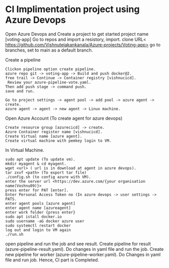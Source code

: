 # CI Implimentation project using Azure Devops
Open Azure Devops and Create a project to get started project name [voting-app]
Go to repos and import a resistory, import. clone URL< https://github.com/Vishnutejakankanala/Azure-projects/Voting-app>
go to branches, set to main as a default branch. 

Create a pipeline
```
Clickon pipeline option create pipeline.
azure repo git -> voting-app -> Build and push docker@2. 
free trail -> Continue -> Container registry [vishnucicd]. 
 Review your azure-pipeline-vote.yaml.
Then add push stage -> command push.
save and run.

Go to project settings -> agent pool -> add pool -> azure agent -> create.
azure agent -> agent -> new agent -> Linux machine.
```

Open Azure Account (To create agent for azure devops)
```
Create resource group [azurecicd] -> create.
Azure Container register name [vishnucicd].
Create Virtual name [azure agent].
Create virtual machine with pemkey login to VM.
```
In Virtual Machine.
```
sudo apt update (To update vm).
mkdir myagent & cd myagent.
wget <url> ( url is in download at agent in azure devops).
tar zxvf <path> (To export tar file)
./config.sh (to config azure with VM).
enter the server url <https://dev.azure.com/{your organisation name(Voshnu09)}>
press enter for PAT [enter].
Enter Personal Access Token no (In azure devops -> user settings -> PATS.
enter agent pools [azure agent]
enter agent name [azureagent]
enter work folder {press enter}
sudo apt istall docker.io
sudo username -aG docker azure user
sudo systemctl restart docker
log out and login to VM again
./run.sh
```

open pipeline and run the job and see result.
Create pipeline for result (azure-pipeline-result.yaml).
Do changes in yaml file and run the job.
Create new pipeline for worker (azure-pipeline-worker.yaml).
Do Changes in yaml file and run job.
Hence, CI part is Completed.







